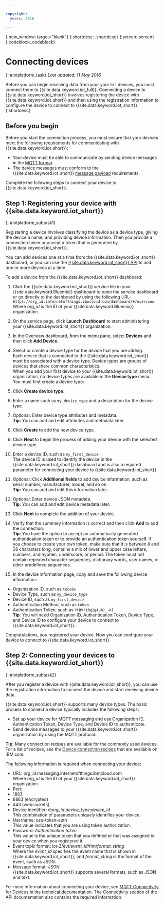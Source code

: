 ```yaml
---

copyright:
  years: 2016

---
```


{:new_window: target="blank"}
{:shortdesc: .shortdesc}
{:screen:.screen}
{:codeblock:.codeblock}


# Connecting devices
{: #iotplatform_task}
*Last updated: 11 May 2016*

Before you can begin receiving data from your your IoT devices, you must connect them to  {{site.data.keyword.iot_full}}. Connecting a device to {{site.data.keyword.iot_short}} involves registering the device with {{site.data.keyword.iot_short}} and then using the registration information to configure the device to connect to {{site.data.keyword.iot_short}}.
{:shortdesc}

## Before you begin
Before you start the connection process, you must ensure that your devices meet the following requirements for communicating with {{site.data.keyword.iot_short}}:

- Your device must be able to communicate by sending device messages in the [MQTT format](https://docs.internetofthings.ibmcloud.com/reference/mqtt/index.html).
- The device messages must conform to the {{site.data.keyword.iot_short}} [message payload](https://docs.internetofthings.ibmcloud.com/reference/mqtt/index.html#/message-payload#message-payload) requirements.

Complete the following steps to connect your device to {{site.data.keyword.iot_short}}.

## Step 1: Registering your device with {{site.data.keyword.iot_short}}  
{: #iotplatform_subtask1}

Registering a device involves classifying the device as a device type, giving the device a name, and providing device information. Then you provide a connection token or accept a token that is generated by {{site.data.keyword.iot_short}}.

You can add devices one at a time from the {{site.data.keyword.iot_short}} dashboard, or you can use the [{{site.data.keyword.iot_short}} API](https://docs.internetofthings.ibmcloud.com/swagger/v0002.html#!/Bulk_Operations/post_bulk_devices_add) to add one or more devices at a time.

To add a device from the {{site.data.keyword.iot_short}} dashboard:

1. Click the {{site.data.keyword.iot_short}} service tile in your {{site.data.keyword.Bluemix}} dashboard to open the service dashboard or go directly to the dashboard by using the following URL:
`https://org_id.internetofthings.ibmcloud.com/dashboard/#/overview`  
Where *org_id* is the ID of your {{site.data.keyword.Bluemix}} organization.

2. On the service page, click **Launch Dashboard** to start administering your {{site.data.keyword.iot_short}} organization.

3. In the Overview dashboard, from the menu pane, select **Devices** and then click **Add Device**.
5. Select or create a device type for the device that you are adding.  
Each device that is connected to the {{site.data.keyword.iot_short}} must be associated with a device type. Device types are groups of devices that share common characteristics.  
When you add your first device to your {{site.data.keyword.iot_short}} organization, no device types are available in the **Device type** menu. You must first create a device type:
 1. Click **Create device type**.
 2. Enter a name such as `my_device_type` and a description for the device type.
 3. Optional: Enter device type attributes and metadata.    
 **Tip:** You can add and edit attributes and metadata later.
 4. Click **Create** to add the new device type.
10. Click **Next** to begin the process of adding your device with the selected device type.
11. Enter a device ID, such as `my_first_device`.  
The device ID is used to identify the device in the {{site.data.keyword.iot_short}} dashboard and is also a required parameter for connecting your device to {{site.data.keyword.iot_short}}.
12. Optional: Click **Additional fields** to add device information, such as serial number, manufacturer, model, and so on.  
 **Tip:** You can add and edit this information later.
12. Optional: Enter device JSON metadata.  
 **Tip:** You can add and edit device metadata later.
13. Click **Next** to complete the addition of your device.
14. Verify that the summary information is correct and then click **Add** to add the connection.  
**Tip:** You have the option to accept an automatically generated authentication token or to provide an authentication token yourself. If you choose to create your own token, make sure that it is between 8 and 36 characters long, contains a mix of lower and upper case letters, numbers, and hyphen, underscore, or period. The token must not contain repeated character sequences, dictionary words, user names, or other predefined sequences.
15. In the device information page, copy and save the following device information:  
 - Organization ID, such as `tubo8x`
 - Device Type, such as `my_device_type`
 - Device ID, such as `my_first_device`
 - Authentication Method, such as `token`
 - Authentication Token, such as `PtBVriRqIg4uh)_-Kl`  
  **Tip:** You will need Organization ID, Authentication Token, Device Type, and Device ID to configure your device to connect to {{site.data.keyword.iot_short}}.  

Congratulations, you registered your device. Now you can configure your device to connect to {{site.data.keyword.iot_short}}

## Step 2: Connecting your devices to {{site.data.keyword.iot_short}}
{: #iotplatform_subtask2}

After you register a device with {{site.data.keyword.iot_short}}, you can use the registration information to connect the device and start receiving device data.

{{site.data.keyword.iot_short}} supports many device types. The basic process to connect a device typically includes the following steps:
- Set up your device for MQTT messaging and use Organization ID, Authentication Token, Device Type, and Device ID to authenticate.  
- Send device messages to your {{site.data.keyword.iot_short}} organization by using the MQTT protocol.

**Tip:** Many connection recipes are available for the commonly used devices. For a list of recipes, see the
[Device connection recipes](https://developer.ibm.com/recipes/?post_type=tutorials&s=IoT) that are available on IBM.com.

The following information is required when connecting your device:
- URL: *org_id*.messaging.internetofthings.ibmcloud.com  
Where *org_id* is the ID of your {{site.data.keyword.iot_short}} organization.
- Port:
 - 1883
 - 8883 (encrypted)
 - 443 (websockets)
- Device identifier: d:*org_id*:*device_type*:*device_id*  
This combination of parameters uniquely identifies your device.
- Username: use-token-auth  
This value indicates that you are using token authorization.
- Password: *Authentication token*  
This value is the unique token that you defined or that was assigned to your device when you registered it.
- Event topic format: iot-2/evt/*event_id*/fmt/*format_string*  
 Where the *event_id* specifies the event name that is shown in {{site.data.keyword.iot_short}}, and *format_string* is the format of the event, such as JSON.
- Message format: JSON  
 {{site.data.keyword.iot_short}} supports several formats, such as JSON and text.

For more information about connecting your device, see [MQTT Connectivity for Devices](https://docs.internetofthings.ibmcloud.com/devices/mqtt.html) in the technical documentation.
The [Connectivity](https://docs.internetofthings.ibmcloud.com/swagger/v0002.html#!/Connectivity/post_device_types_deviceType_devices_deviceId_events_eventName) section of the API documentation also contains the required information.
